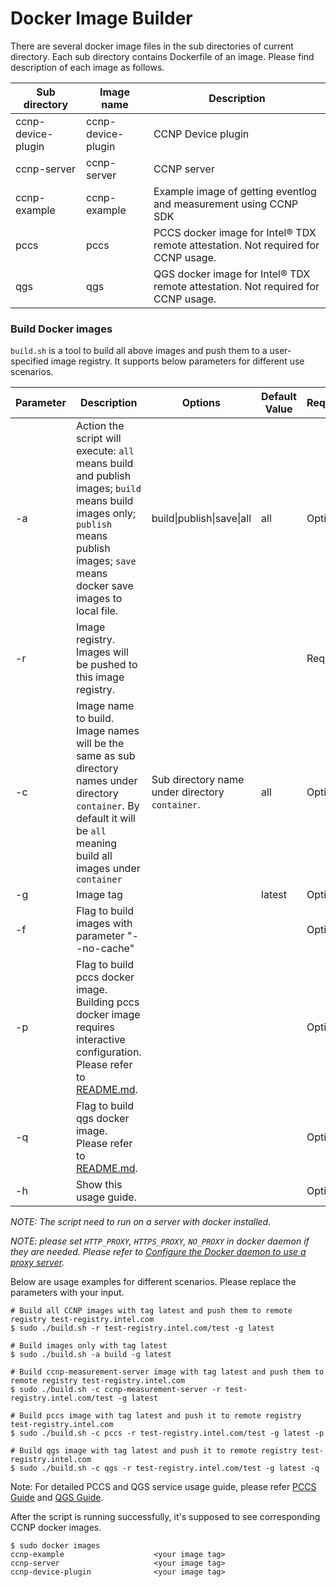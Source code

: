 # Docker Image Builder

There are several docker image files in the sub directories of current directory. Each sub directory contains Dockerfile of an image. Please find description of each image as follows.

|  Sub directory | Image name  | Description  | 
|---|---|---|
|  ccnp-device-plugin | ccnp-device-plugin  | CCNP Device plugin |
|  ccnp-server | ccnp-server | CCNP server |
|  ccnp-example | ccnp-example  | Example image of getting eventlog and measurement using CCNP SDK |
|  pccs | pccs  | PCCS docker image for Intel® TDX remote attestation. Not required for CCNP usage.|
|  qgs | qgs  | QGS docker image for Intel® TDX remote attestation. Not required for CCNP usage. |


### Build Docker images

`build.sh` is a tool to build all above images and push them to a user-specified image registry. It supports below parameters for different use scenarios.

|  Parameter | Description  | Options  | Default Value  | Required\|Optional  |
|---|---|---|---|---|
|  -a | Action the script will execute: `all` means build and publish images; `build` means build images only; `publish` means publish images; `save` means docker save images to local file.  | build\|publish\|save\|all  | all  | Optional  |
|  -r |  Image registry. Images will be pushed to this image registry. |   |   | Required  |
|  -c | Image name to build. Image names will be the same as sub directory names under directory `container`. By default it will be `all` meaning build all images under `container` | Sub directory name under directory `container`.  |  all |  Optional |
|  -g | Image tag  |   |  latest |  Optional |
|  -f | Flag to build images with parameter "--no-cache"  |   |  |  Optional |
|  -p | Flag to build pccs docker image. Building pccs docker image requires interactive configuration. Please refer to [README.md](../container/pccs/README.md).  |   |   |  Optional |
|  -q | Flag to build qgs docker image. Please refer to [README.md](../container/qgs/README.md).  |  |   |  Optional |
|  -h | Show this usage guide.  |  |   |  Optional |

_NOTE: The script need to run on a server with docker installed._

_NOTE: please set `HTTP_PROXY`, `HTTPS_PROXY`, `NO_PROXY` in docker daemon if they are needed. Please refer to [Configure the Docker daemon to use a proxy server](https://docs.docker.com/config/daemon/systemd/#httphttps-proxy)._

Below are usage examples for different scenarios. Please replace the parameters with your input.

```
# Build all CCNP images with tag latest and push them to remote registry test-registry.intel.com
$ sudo ./build.sh -r test-registry.intel.com/test -g latest

# Build images only with tag latest
$ sudo ./build.sh -a build -g latest

# Build ccnp-measurement-server image with tag latest and push them to remote registry test-registry.intel.com
$ sudo ./build.sh -c ccnp-measurement-server -r test-registry.intel.com/test -g latest

# Build pccs image with tag latest and push it to remote registry test-registry.intel.com
$ sudo ./build.sh -c pccs -r test-registry.intel.com/test -g latest -p

# Build qgs image with tag latest and push it to remote registry test-registry.intel.com
$ sudo ./build.sh -c qgs -r test-registry.intel.com/test -g latest -q
```

Note: For detailed PCCS and QGS service usage guide, please refer [PCCS Guide](pccs/README.md) and [QGS Guide](qgs/README.md).

After the script is running successfully, it's supposed to see corresponding CCNP docker images.

```
$ sudo docker images
ccnp-example                    <your image tag>
ccnp-server                     <your image tag>
ccnp-device-plugin              <your image tag>
```
